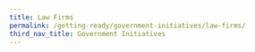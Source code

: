 ```yaml
---
title: Law Firms
permalink: /getting-ready/government-initiatives/law-firms/
third_nav_title: Government Initiatives
---
```

